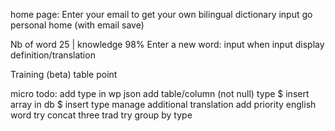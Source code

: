 
home page: Enter your email to get your own bilingual dictionary
input go personal home (with email save)

Nb of word 25 | knowledge 98%
Enter a new word:
input
when input display definition/translation
 
Training (beta) 
table point

micro todo:
 add type in wp json
 add table/column (not null) type $
 insert array in db $
 insert type
 manage additional translation
 add priority english word
 try concat three trad
 try group by type